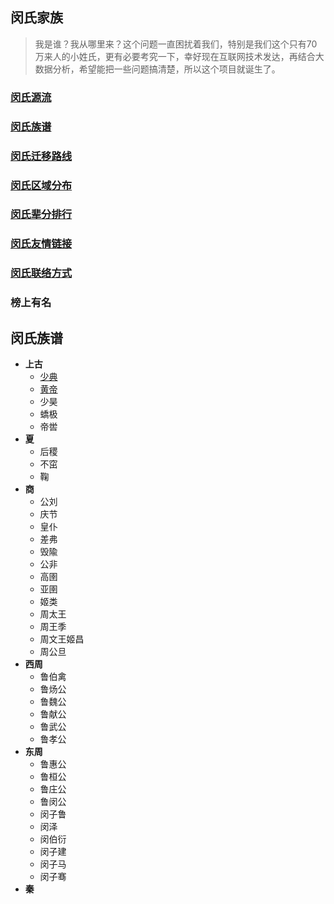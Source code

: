 ## 闵氏家族
> 我是谁？我从哪里来？这个问题一直困扰着我们，特别是我们这个只有70万来人的小姓氏，更有必要考究一下，幸好现在互联网技术发达，再结合大数据分析，希望能把一些问题搞清楚，所以这个项目就诞生了。


### [闵氏源流](https://github.com/minminmsn/clan-min/blob/master/%E9%97%B5%E6%B0%8F%E6%B5%81%E6%BA%90.md)


### [闵氏族谱](https://github.com/minminmsn/clan-min/blob/master/geneal/%E9%97%B5%E6%B0%8F%E6%97%8F%E8%B0%B1.md)


### [闵氏迁移路线](https://github.com/minminmsn/clan-min/blob/master/migrate/%E9%97%B5%E6%B0%8F%E8%BF%81%E7%A7%BB%E8%B7%AF%E7%BA%BF.md)

### [闵氏区域分布](https://github.com/minminmsn/clan-min/blob/master/area/%E9%97%B5%E6%B0%8F%E5%8C%BA%E5%9F%9F%E5%88%86%E5%B8%83.md)

### [闵氏辈分排行](https://github.com/minminmsn/clan-min/blob/master/seniority/%E9%97%B5%E6%B0%8F%E8%BE%88%E5%88%86%E6%8E%92%E8%A1%8C.md)


### [闵氏友情链接](https://github.com/minminmsn/clan-min/blob/master/%E9%97%B5%E6%B0%8F%E5%8F%8B%E6%83%85%E9%93%BE%E6%8E%A5.md)

### [闵氏联络方式](https://github.com/minminmsn/clan-min/blob/master/%E9%97%B5%E6%B0%8F%E8%81%94%E7%BB%9C%E6%96%B9%E5%BC%8F.md)

### **榜上有名**

## 闵氏族谱

- **上古**
  - [少典]([https://github.com/minminmsn/clan-min/blob/master/geneal/ancient/%E5%B0%91%E5%85%B8.md](https://github.com/minminmsn/clan-min/blob/master/geneal/ancient/少典.md)) 
  - [黄帝]([https://github.com/minminmsn/clan-min/blob/master/geneal/ancient/%E9%BB%84%E5%B8%9D.md](https://github.com/minminmsn/clan-min/blob/master/geneal/ancient/黄帝.md)) 
  - 少昊
  - 蟜极
  - 帝喾
- **夏**
  - 后稷
  - 不窋
  - 鞠
- **商**
  - 公刘
  - 庆节
  - 皇仆
  - 差弗
  - 毁隃
  - 公非
  - 高圉
  - 亚圉
  - 姬类
  - 周太王
  - 周王季
  - 周文王姬昌
  - 周公旦
- **西周**
  - 鲁伯禽
  - 鲁炀公
  - 鲁魏公
  - 鲁献公
  - 鲁武公
  - 鲁孝公
- **东周**
  - 鲁惠公
  - 鲁桓公
  - 鲁庄公
  - 鲁闵公
  - 闵子鲁
  - 闵泽
  - 闵伯衍
  - 闵子建
  - 闵子马
  - 闵子骞
- **秦**